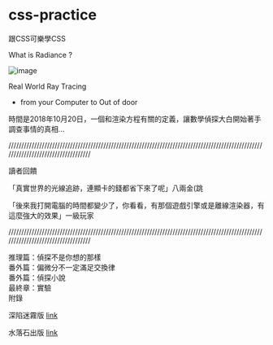 # css-practice
跟CSS可樂學CSS

What is Radiance ?

![image](https://lh3.googleusercontent.com/pw/AM-JKLUnZARpUuIJv_20HFfSalFrG0xmzE_iEnVQL3iRI557VjC8ctTYGGQ6Krvx3xhlNp2UmLSkcPFndc2pOLmIe4Em8z7aKVswnmW3S3-mJ_MokU8AxlJxQzw5HJkgW0dhTNqJLRdJX3g-SKGX6tgFyKiT=w704-h938-no?authuser=0)

Real World Ray Tracing
- from your Computer to Out of door
 
時間是2018年10月20日，一個和渲染方程有關的定義，讓數學偵探大白開始著手調查事情的真相...
 
///////////////////////////////////////////////////////////////////////////////////////////////////////////////////////////////////

讀者回饋

「真實世界的光線追跡，連顯卡的錢都省下來了呢」八兩金(跳

「後來我打開電腦的時間都變少了，你看看，有那個遊戲引擎或是離線渲染器，有這麼強大的效果」一級玩家

///////////////////////////////////////////////////////////////////////////////////////////////////////////////////////////////////

推理篇：偵探不是你想的那樣  
番外篇：偏微分不一定滿足交換律  
番外篇：偵探小說  
最終章：實驗  
附錄

深陷迷霧版 [link](http://htmlpreview.github.io/?https://github.com/xwc2021/css-practice/blob/main/what_is_radiance.html#ch0)  

水落石出版 [link](https://dotdotdot2017.wordpress.com/2021/10/28/question_about_color/)  


